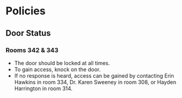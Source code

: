 # Policies

## Door Status

### Rooms 342 & 343

*   The door should be locked at all times.
*   To gain access, knock on the door.
*   If no response is heard, access can be gained by contacting Erin Hawkins in room 334, Dr. Karen Sweeney in room 308, or Hayden Harrington in room 314.